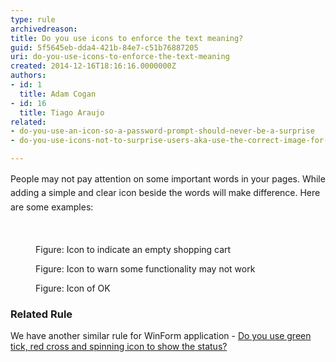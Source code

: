```yaml
---
type: rule
archivedreason: 
title: Do you use icons to enforce the text meaning?
guid: 5f5645eb-dda4-421b-84e7-c51b76887205
uri: do-you-use-icons-to-enforce-the-text-meaning
created: 2014-12-16T18:16:16.0000000Z
authors:
- id: 1
  title: Adam Cogan
- id: 16
  title: Tiago Araujo
related:
- do-you-use-an-icon-so-a-password-prompt-should-never-be-a-surprise
- do-you-use-icons-not-to-surprise-users-aka-use-the-correct-image-for-files

---
```



​<span style="line-height&#58;1.6;">​People may not pay attention on some important words in your pages. While adding
                    a simple and clear icon beside the words will make difference. Here are some examples&#58;</span><br>​
<br><excerpt class='endintro'></excerpt><br>
<dl class="image"><dt>
                        <img src="/WebSites/RulesToBetterWebsitesLayout/PublishingImages/icon-1.jpg" alt="" /></dt><dd>
                        Figure&#58; Icon to indicate an empty shopping cart</dd></dl><dl class="image"><dt>
                        <img src="/WebSites/RulesToBetterWebsitesLayout/PublishingImages/icon-2.jpg" alt="" /></dt><dd>
                        Figure&#58; Icon to warn some functionality may not work</dd></dl><dl class="image"><dt>
                        <img src="/WebSites/RulesToBetterWebsitesLayout/PublishingImages/icon-3.jpg" border="0" alt="" /></dt><dd>
                        Figure&#58; Icon of OK</dd></dl><h3>Related Rule​</h3><p> We have another similar rule for WinForm application - 
   <a href="/DesignandPresentation/RulesToBetterInterfacesPopupsAndMessages/Pages/Messages---Do-you-use-green-tick,-red-cross-and-spinning-icon-to-show-the-status.aspx"> Do you use green tick, red cross and spinning icon to show the status?</a></p>



